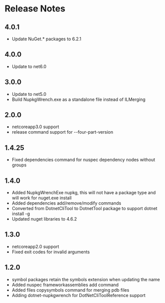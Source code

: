 # Release Notes

## 4.0.1
* Update NuGet.* packages to 6.2.1

## 4.0.0
* Update to net6.0

## 3.0.0
* Update to net5.0
* Build NupkgWrench.exe as a standalone file instead of ILMerging

## 2.0.0
* netcoreapp3.0 support
* release command support for --four-part-version

## 1.4.25
* Fixed dependencies command for nuspec dependency nodes without groups

## 1.4.0
* Added NupkgWrenchExe nupkg, this will not have a package type and will work for nuget.exe install
* Added dependencies add/remove/modify commands
* Converted from DotnetCliTool to DotnetTool package to support dotnet install -g
* Updated nuget libraries to 4.6.2

## 1.3.0
* netcoreapp2.0 support
* Fixed exit codes for invalid arguments

## 1.2.0
* symbol packages retain the symbols extension when updating the name
* Added nuspec frameworkassemblies add command
* Added files copysymbols command for merging pdb files
* Adding dotnet-nupkgwrench for DotNetCliToolReference support
